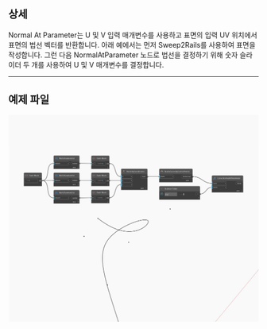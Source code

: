 ## 상세
Normal At Parameter는 U 및 V 입력 매개변수를 사용하고 표면의 입력 UV 위치에서 표면의 법선 벡터를 반환합니다. 아래 예에서는 먼저 Sweep2Rails를 사용하여 표면을 작성합니다. 그런 다음 NormalAtParameter 노드로 법선을 결정하기 위해 숫자 슬라이더 두 개를 사용하여 U 및 V 매개변수를 결정합니다.
___
## 예제 파일

![NormalAtParameter](./Autodesk.DesignScript.Geometry.Curve.NormalAtParameter_img.jpg)


